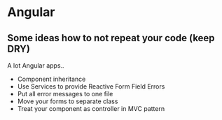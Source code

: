 # Angular

## Some ideas how to not repeat your code (keep DRY)

A lot Angular apps..
- Component inheritance
- Use Services to provide Reactive Form Field Errors
- Put all error messages to one file
- Move your forms to separate class
- Treat your component as controller in MVC pattern
